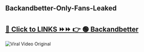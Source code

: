 
 ## Backandbetter-Only-Fans-Leaked

# <h2><a href="https://clipsfans.com/Backandbetter&ref=git">🔗 Click to LINKS ⏩⏩ 👉 🟢 Backandbetter </a></h2>

<a href="https://clipsfans.com/Backandbetter&ref=git" rel="nofollow" data-target="animated-image.originalLink"><img src="https://i.ibb.co.com/xMMVF88/686577567.gif" alt="Viral Video Original" style="max-width: 100%; display: inline-block;" data-target="animated-image.originalImage"></a>
